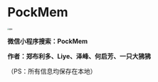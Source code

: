 # PockMem

<img src="E:\CODE\pockmem\PockMem\截图.jpg" alt="截图" style="zoom: 25%;" />

**微信小程序搜索：PockMem**

**作者：郑布利多、Liye、泽峰、何启芳、一只大狒狒**

（PS：所有信息均保存在本地）